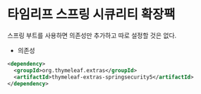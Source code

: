# 타임리프 스프링 시큐리티 확장팩

스프링 부트를 사용하면 의존성만 추가하고 따로 설정할 것은 없다.

- 의존성

```xml
<dependency>
  <groupId>org.thymeleaf.extras</groupId>
  <artifactId>thymeleaf-extras-springsecurity5</artifactId>
</dependency>
```
